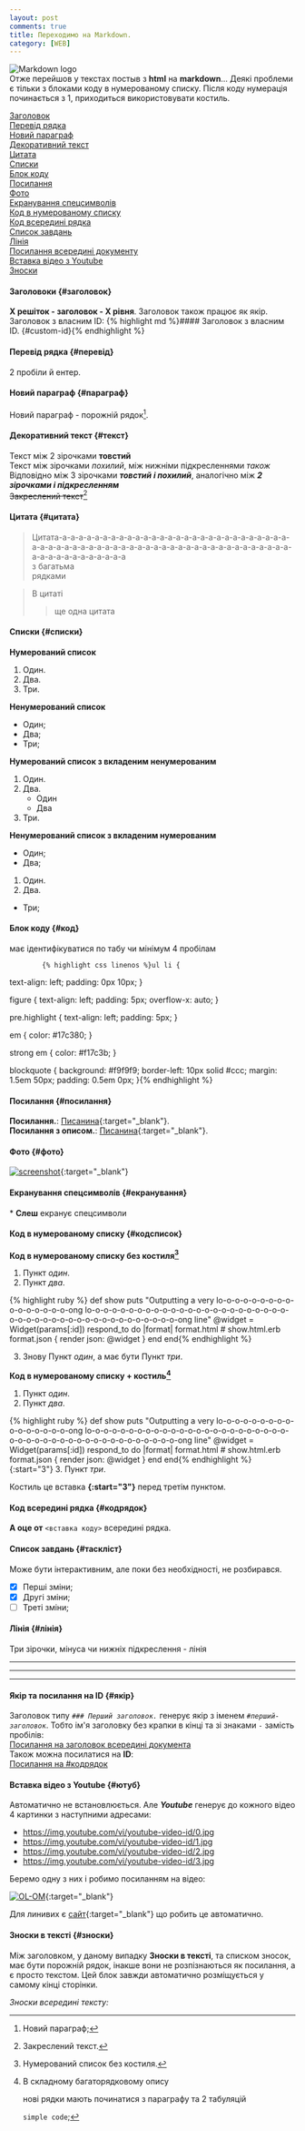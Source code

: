 ```yaml
---
layout: post
comments: true
title: Переходимо на Markdown.
category: [WEB]
---
```

![Markdown logo](/assets/media/markdown.svg?style=head)  
Отже перейшов у текстах постыв з **html** на **markdown**...<!--more--> Деякі проблеми є тільки з блоками коду в нумерованому списку. Після коду нумерація починається з 1, приходиться використовувати костиль.

[Заголовок](#заголовок)  
[Перевід рядка](#перевід)  
[Новий параграф](#параграф)  
[Декоративний текст](#текст)  
[Цитата](#цитата)  
[Списки](#списки)  
[Блок коду](#код)  
[Посилання](#посилання)  
[Фото](#фото)  
[Екранування спецсимволів](#екранування)  
[Код в нумерованому списку](#кодсписок)  
[Код всередині рядка](#кодрядок)  
[Список завдань](#таскліст)  
[Лінія](#лінія)  
[Посилання всередині документу](#якір)  
[Вставка відео з Youtube](#ютуб)  
[Зноски](#зноски)  



#### Заголовоки {#заголовок}
**X решіток - заголовок - Х рівня**. Заголовок також працює як якір.  
Заголовок з власним ID:
    {% highlight md %}#### Заголовок з власним ID. {#custom-id}{% endhighlight %}

#### Перевід рядка {#перевід}
2 пробіли й ентер.

#### Новий параграф {#параграф}
Новий параграф - порожній рядок[^1].

#### Декоративний текст {#текст}
Текст між 2 зірочками **товстий**  
Текст між зірочками *похилий*, між нижніми підкресленнями _також_  
Відповідно між 3 зірочками ***товстий і похилий***, аналогічно між **_2 зірочками і підкресленням_**  
~~Закреслений текст~~[^4]

#### Цитата {#цитата}
>Цитата-а-а-а-а-а-а-а-а-а-а-а-а-а-а-а-а-а-а-а-а-а-а-а-а-а-а-а-а-а-а-а-а-а-а-а-а-а-а-а-а-а-а-а-а-а-а-а-а-а-а-а-а-а-а-а-а-а-а-а-а-а-а-а-а-а-а-а-а-а-а-а-а  
>з багатьма  
>рядками

>В цитаті
>>ще одна цитата

#### Списки {#списки}
**Нумерований список**
1. Один.
2. Два.
3. Три.

**Ненумерований список**
- Один;
- Два;
- Три;

**Нумерований список з вкладеним ненумерованим**
1. Один.
2. Два.
    - Один
    - Два
3. Три.

**Ненумерований список з вкладеним нумерованим**
- Один;
- Два;
1. Один.
2. Два.
- Три;

#### Блок коду {#код}  
має ідентифікуватися по табу чи мінімум 4 пробілам  

            {% highlight css linenos %}ul li {
text-align: left;
padding: 0px 10px;
}

figure {
text-align: left;
padding: 5px;
overflow-x: auto;
}

pre.highlight {
text-align: left;
padding: 5px;
}

em {
color: #17c380;
}

strong em {
color: #f17c3b;
}

blockquote {
background: #f9f9f9;
border-left: 10px solid #ccc;
margin: 1.5em 50px;
padding: 0.5em 0px;
}{% endhighlight %}

#### Посилання {#посилання}
**Посилання.**: [Писанина](https://nyurch.github.io){:target="_blank"}.  
**Посилання з описом.**: [Писанина](https://nyurch.github.io "Писанина на github"){:target="_blank"}.

#### Фото {#фото}  
[![screenshot](/assets/media/screen-0.png?style=blog "screenshot")](/assets/media/screen-0.png "screenshot"){:target="_blank"}

#### Екранування спецсимволів {#екранування}
\* **Слеш** екранує спецсимволи

#### Код в нумерованому списку {#кодсписок}
**Код в нумерованому списку без костиля[^2]**
1.  Пункт _один_.
2.  Пункт _два_.  

{% highlight ruby %}
def show
puts "Outputting a very lo-o-o-o-o-o-o-o-o-o-o-o-o-o-o-o-ong lo-o-o-o-o-o-o-o-o-o-o-o-o-o-o-o-o-o-o-o-o-o-o-o-o-o-o-o-o-o-o-o-o-o-o-o-o-o-o-o-o-o-o-o-ong line"
  @widget = Widget(params[:id])
  respond_to do |format|
    format.html # show.html.erb
    format.json { render json: @widget }
  end
end{% endhighlight %}

3. Знову Пункт _один_, а має бути  Пункт _три_.

**Код в нумерованому списку + костиль[^bignote]**

1.  Пункт _один_.
2.  Пункт _два_.  

{% highlight ruby %}
def show
puts "Outputting a very lo-o-o-o-o-o-o-o-o-o-o-o-o-o-o-o-ong lo-o-o-o-o-o-o-o-o-o-o-o-o-o-o-o-o-o-o-o-o-o-o-o-o-o-o-o-o-o-o-o-o-o-o-o-o-o-o-o-o-o-o-o-ong line"
  @widget = Widget(params[:id])
  respond_to do |format|
    format.html # show.html.erb
    format.json { render json: @widget }
  end
end{% endhighlight %}
{:start="3"}
3. Пункт _три_.

Костиль це вставка **{:start="3"}** перед третім пунктом.

#### Код всередині рядка {#кодрядок}  
**А оце от** `<вставка коду>` всередині рядка.

#### Список завдань {#таскліст}
Може бути інтерактивним, але поки без необхідності, не розбирався.
- [x] Перші зміни;
- [x] Другі зміни;
- [ ] Треті зміни;

#### Лінія {#лінія}
Три зірочки, мінуса чи нижніх підкреслення - лінія

***
---
___

#### Якір та посилання на ID {#якір}  
Заголовок типу *`### Перший заголовок.`* генерує якір з іменем *`#перший-заголовок`*. Тобто ім'я заголовку без крапки в кінці та зі знаками `-` замість пробілів:  
[Посилання на заголовок всередині документа](#заголовок)  
Також можна посилатися на **ID**:  
[Посилання на #кодрядок](#кодрядок)

#### Вставка відео з Youtube {#ютуб}  
Автоматично не встановлюється. Але ***Youtube*** генерує до кожного відео 4 картинки з наступними адресами:
- https://img.youtube.com/vi/youtube-video-id/0.jpg
- https://img.youtube.com/vi/youtube-video-id/1.jpg
- https://img.youtube.com/vi/youtube-video-id/2.jpg
- https://img.youtube.com/vi/youtube-video-id/3.jpg  

Беремо одну з них і робимо посиланням на відео:

[![OL-OM](https://img.youtube.com/vi/TKM7oMlwjeI/0.jpg?style=blog "OM TV OL-OM 2020")](https://www.youtube.com/watch?v=TKM7oMlwjeI "OL-OM 09/2020"){:target="_blank"}

Для линивих є [сайт](http://embedyoutube.org/){:target="_blank"} що робить це автоматично.

#### Зноски в тексті {#зноски}  
Між заголовком, у даному випадку **Зноски в тексті**, та списком зносок, має бути порожній рядок, інакше вони не розпізнаються як посилання, а є просто текстом. Цей блок завжди автоматично розміщується у самому кінці сторінки.

*Зноски всередині тексту:*  

[^1]: Новий параграф;
[^2]: Нумерований список без костиля.
[^bignote]: В складному багаторядковому опису

    нові рядки мають починатися з параграфу та 2 табуляцій

    `simple code`;

[^4]: Закреслений текст.
